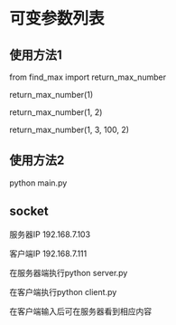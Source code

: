 # 可变参数列表

## 使用方法1

from find_max import return_max_number

return_max_number(1)

return_max_number(1, 2)

return_max_number(1, 3, 100, 2)

## 使用方法2

python main.py

## socket

服务器IP 192.168.7.103

客户端IP 192.168.7.111

在服务器端执行python server.py

在客户端执行python client.py

在客户端输入后可在服务器看到相应内容
